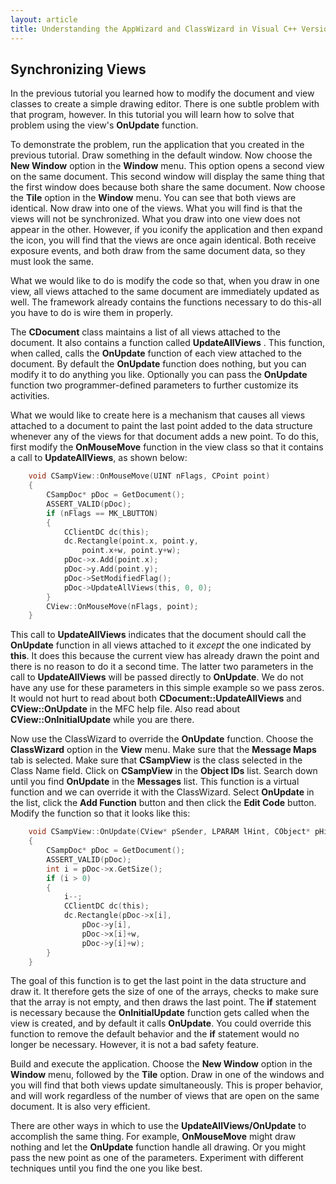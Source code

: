 ```yaml
---
layout: article
title: Understanding the AppWizard and ClassWizard in Visual C++ Version 6.x by Marshall Brain
---
```


## Synchronizing Views

In the previous tutorial you learned how to modify the document and view
classes to create a simple drawing editor. There is one subtle problem
with that program, however. In this tutorial you will learn how to solve
that problem using the view\'s **OnUpdate** function.

To demonstrate the problem, run the application that you created in the
previous tutorial. Draw something in the default window. Now choose the
**New Window** option in the **Window** menu. This option opens a second
view on the same document. This second window will display the same
thing that the first window does because both share the same document.
Now choose the **Tile** option in the **Window** menu. You can see that
both views are identical. Now draw into one of the views. What you will
find is that the views will not be synchronized. What you draw into one
view does not appear in the other. However, if you iconify the
application and then expand the icon, you will find that the views are
once again identical. Both receive exposure events, and both draw from
the same document data, so they must look the same.

What we would like to do is modify the code so that, when you draw in
one view, all views attached to the same document are immediately
updated as well. The framework already contains the functions necessary
to do this-all you have to do is wire them in properly.

The **CDocument** class maintains a list of all views attached to the
document. It also contains a function called **UpdateAllViews** . This
function, when called, calls the **OnUpdate** function of each view
attached to the document. By default the **OnUpdate** function does
nothing, but you can modify it to do anything you like. Optionally you
can pass the **OnUpdate** function two programmer-defined parameters to
further customize its activities.

What we would like to create here is a mechanism that causes all views
attached to a document to paint the last point added to the data
structure whenever any of the views for that document adds a new point.
To do this, first modify the **OnMouseMove** function in the view class
so that it contains a call to **UpdateAllViews**, as shown below:

```c
    void CSampView::OnMouseMove(UINT nFlags, CPoint point) 
    {
        CSampDoc* pDoc = GetDocument();
        ASSERT_VALID(pDoc);
        if (nFlags == MK_LBUTTON)
        {
            CClientDC dc(this);
            dc.Rectangle(point.x, point.y, 
                point.x+w, point.y+w);
            pDoc->x.Add(point.x);
            pDoc->y.Add(point.y);
            pDoc->SetModifiedFlag();
            pDoc->UpdateAllViews(this, 0, 0);
        }
        CView::OnMouseMove(nFlags, point);
    }
```
This call to **UpdateAllViews** indicates that the document should call
the **OnUpdate** function in all views attached to it *except* the one
indicated by **this**. It does this because the current view has already
drawn the point and there is no reason to do it a second time. The
latter two parameters in the call to **UpdateAllViews** will be passed
directly to **OnUpdate**. We do not have any use for these parameters in
this simple example so we pass zeros. It would not hurt to read about
both **CDocument::UpdateAllViews** and **CView::OnUpdate** in the MFC
help file. Also read about **CView::OnInitialUpdate** while you are
there.

Now use the ClassWizard to override the **OnUpdate** function. Choose
the **ClassWizard** option in the **View** menu. Make sure that the
**Message Maps** tab is selected. Make sure that **CSampView** is the
class selected in the Class Name field. Click on **CSampView** in the
**Object IDs** list. Search down until you find **OnUpdate** in the
**Messages** list. This function is a virtual function and we can
override it with the ClassWizard. Select **OnUpdate** in the list, click
the **Add Function** button and then click the **Edit Code** button.
Modify the function so that it looks like this:

```c
    void CSampView::OnUpdate(CView* pSender, LPARAM lHint, CObject* pHint) 
    {
        CSampDoc* pDoc = GetDocument();
        ASSERT_VALID(pDoc);
        int i = pDoc->x.GetSize();
        if (i > 0)
        {
            i--;
            CClientDC dc(this);
            dc.Rectangle(pDoc->x[i],
                pDoc->y[i],
                pDoc->x[i]+w,
                pDoc->y[i]+w);
        }
    }
```
The goal of this function is to get the last point in the data structure
and draw it. It therefore gets the size of one of the arrays, checks to
make sure that the array is not empty, and then draws the last point.
The **if** statement is necessary because the **OnInitialUpdate**
function gets called when the view is created, and by default it calls
**OnUpdate**. You could override this function to remove the default
behavior and the **if** statement would no longer be necessary. However,
it is not a bad safety feature.

Build and execute the application. Choose the **New Window** option in
the **Window** menu, followed by the **Tile** option. Draw in one of the
windows and you will find that both views update simultaneously. This is
proper behavior, and will work regardless of the number of views that
are open on the same document. It is also very efficient.

There are other ways in which to use the **UpdateAllViews/OnUpdate** to
accomplish the same thing. For example, **OnMouseMove** might draw
nothing and let the **OnUpdate** function handle all drawing. Or you
might pass the new point as one of the parameters. Experiment with
different techniques until you find the one you like best.
